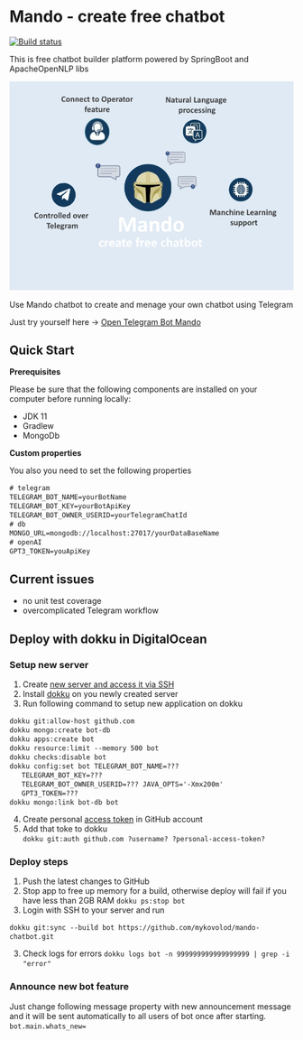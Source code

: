 # Mando - create free chatbot

[![Build status](https://travis-ci.com/mykovolod/mando-chatbot.svg?branch=master)](https://travis-ci.com/mykovolod/mando-chatbot)

This is free chatbot builder platform powered by SpringBoot and ApacheOpenNLP libs

![Bot Preview](./src/main/resources/static/bot-promo.jpg)

Use Mando chatbot to create and menage your own chatbot using Telegram

Just try yourself here -> <a href="https://t.me/create_free_chatbot">Open Telegram Bot Mando</a>

## Quick Start

**Prerequisites**

Please be sure that the following components are installed on your computer before running locally:

- JDK 11
- Gradlew
- MongoDb

**Custom properties**

You also you need to set the following properties

~~~~
# telegram
TELEGRAM_BOT_NAME=yourBotName
TELEGRAM_BOT_KEY=yourBotApiKey
TELEGRAM_BOT_OWNER_USERID=yourTelegramChatId
# db
MONGO_URL=mongodb://localhost:27017/yourDataBaseName
# openAI
GPT3_TOKEN=youApiKey
~~~~

## Current issues

- no unit test coverage
- overcomplicated Telegram workflow

## Deploy with dokku in DigitalOcean

### Setup new server

1. Create [new server and access it via SSH](https://www.banjocode.com/post/hosting/setup-server-hetzner/)
1. Install [dokku](https://dokku.com/docs/getting-started/installation/#1-install-dokku) on you newly created server
1. Run following command to setup new application on dokku

```
dokku git:allow-host github.com
dokku mongo:create bot-db
dokku apps:create bot
dokku resource:limit --memory 500 bot
dokku checks:disable bot
dokku config:set bot TELEGRAM_BOT_NAME=???
   TELEGRAM_BOT_KEY=???
   TELEGRAM_BOT_OWNER_USERID=??? JAVA_OPTS='-Xmx200m'
   GPT3_TOKEN=???
dokku mongo:link bot-db bot
```

4. Create
   personal [access token](https://docs.github.com/en/authentication/keeping-your-account-and-data-secure/creating-a-personal-access-token#creating-a-token)
   in GitHub account
4. Add that toke to dokku  
   `dokku git:auth github.com ?username? ?personal-access-token?`

### Deploy steps

1. Push the latest changes to GitHub
1. Stop app to free up memory for a build, otherwise deploy will fail if you have less than 2GB RAM `dokku ps:stop bot`
1. Login with SSH to your server and run

```
dokku git:sync --build bot https://github.com/mykovolod/mando-chatbot.git
```

3. Check logs for errors
   `dokku logs bot -n 999999999999999999 | grep -i "error"`

### Announce new bot feature
Just change following message property with new announcement message
and it will be sent automatically to all users of bot once after starting. `bot.main.whats_new=`
